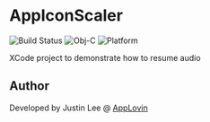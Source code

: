# AppIconScaler

![Build Status](https://img.shields.io/badge/build-passing-green.svg)
![Obj-C](https://img.shields.io/badge/Obj--C-2.0-blue.svg)
![Platform](https://img.shields.io/badge/platform-iOS-lightgrey.svg)

XCode project to demonstrate how to resume audio

## Author
Developed by Justin Lee @ [AppLovin]

[AppLovin]: https://www.applovin.com